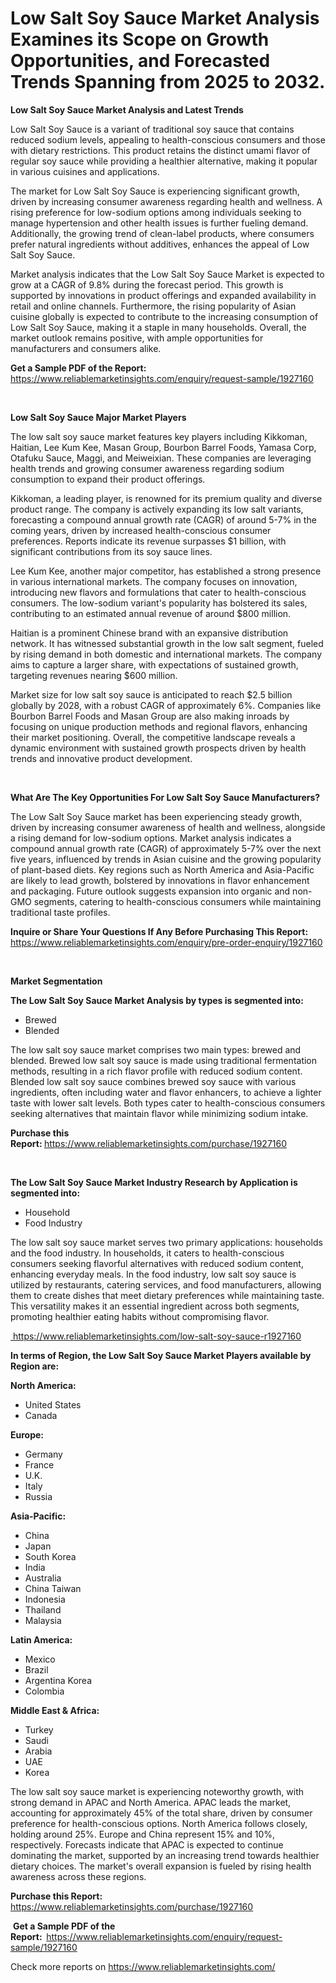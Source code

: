 <p><h1>Low Salt Soy Sauce Market Analysis Examines its Scope on Growth Opportunities, and Forecasted Trends Spanning from 2025 to 2032.</h1></p><p><strong>Low Salt Soy Sauce Market Analysis and Latest Trends</strong></p>
<p><p>Low Salt Soy Sauce is a variant of traditional soy sauce that contains reduced sodium levels, appealing to health-conscious consumers and those with dietary restrictions. This product retains the distinct umami flavor of regular soy sauce while providing a healthier alternative, making it popular in various cuisines and applications.</p><p>The market for Low Salt Soy Sauce is experiencing significant growth, driven by increasing consumer awareness regarding health and wellness. A rising preference for low-sodium options among individuals seeking to manage hypertension and other health issues is further fueling demand. Additionally, the growing trend of clean-label products, where consumers prefer natural ingredients without additives, enhances the appeal of Low Salt Soy Sauce.</p><p>Market analysis indicates that the Low Salt Soy Sauce Market is expected to grow at a CAGR of 9.8% during the forecast period. This growth is supported by innovations in product offerings and expanded availability in retail and online channels. Furthermore, the rising popularity of Asian cuisine globally is expected to contribute to the increasing consumption of Low Salt Soy Sauce, making it a staple in many households. Overall, the market outlook remains positive, with ample opportunities for manufacturers and consumers alike.</p></p>
<p><strong>Get a Sample PDF of the Report:&nbsp;</strong> <a href="https://www.reliablemarketinsights.com/enquiry/request-sample/1927160?utm_campaign=3556&utm_medium=2&utm_source=Github&utm_content=ia&utm_term=28032025&utm_id=low-salt-soy-sauce">https://www.reliablemarketinsights.com/enquiry/request-sample/1927160</a></p>
<p>&nbsp;</p>
<p><strong>Low Salt Soy Sauce Major Market Players</strong></p>
<p><p>The low salt soy sauce market features key players including Kikkoman, Haitian, Lee Kum Kee, Masan Group, Bourbon Barrel Foods, Yamasa Corp, Otafuku Sauce, Maggi, and Meiweixian. These companies are leveraging health trends and growing consumer awareness regarding sodium consumption to expand their product offerings.</p><p>Kikkoman, a leading player, is renowned for its premium quality and diverse product range. The company is actively expanding its low salt variants, forecasting a compound annual growth rate (CAGR) of around 5-7% in the coming years, driven by increased health-conscious consumer preferences. Reports indicate its revenue surpasses $1 billion, with significant contributions from its soy sauce lines.</p><p>Lee Kum Kee, another major competitor, has established a strong presence in various international markets. The company focuses on innovation, introducing new flavors and formulations that cater to health-conscious consumers. The low-sodium variant's popularity has bolstered its sales, contributing to an estimated annual revenue of around $800 million.</p><p>Haitian is a prominent Chinese brand with an expansive distribution network. It has witnessed substantial growth in the low salt segment, fueled by rising demand in both domestic and international markets. The company aims to capture a larger share, with expectations of sustained growth, targeting revenues nearing $600 million.</p><p>Market size for low salt soy sauce is anticipated to reach $2.5 billion globally by 2028, with a robust CAGR of approximately 6%. Companies like Bourbon Barrel Foods and Masan Group are also making inroads by focusing on unique production methods and regional flavors, enhancing their market positioning. Overall, the competitive landscape reveals a dynamic environment with sustained growth prospects driven by health trends and innovative product development.</p></p>
<p>&nbsp;</p>
<p><strong>What Are The Key Opportunities For Low Salt Soy Sauce Manufacturers?</strong></p>
<p><p>The Low Salt Soy Sauce market has been experiencing steady growth, driven by increasing consumer awareness of health and wellness, alongside a rising demand for low-sodium options. Market analysis indicates a compound annual growth rate (CAGR) of approximately 5-7% over the next five years, influenced by trends in Asian cuisine and the growing popularity of plant-based diets. Key regions such as North America and Asia-Pacific are likely to lead growth, bolstered by innovations in flavor enhancement and packaging. Future outlook suggests expansion into organic and non-GMO segments, catering to health-conscious consumers while maintaining traditional taste profiles.</p></p>
<p><strong>Inquire or Share Your Questions If Any Before Purchasing This Report:</strong> <a href="https://www.reliablemarketinsights.com/enquiry/pre-order-enquiry/1927160?utm_campaign=3556&utm_medium=2&utm_source=Github&utm_content=ia&utm_term=28032025&utm_id=low-salt-soy-sauce">https://www.reliablemarketinsights.com/enquiry/pre-order-enquiry/1927160</a></p>
<p>&nbsp;</p>
<p><strong>Market Segmentation</strong></p>
<p><strong>The Low Salt Soy Sauce Market Analysis by types is segmented into:</strong></p>
<p><ul><li>Brewed</li><li>Blended</li></ul></p>
<p><p>The low salt soy sauce market comprises two main types: brewed and blended. Brewed low salt soy sauce is made using traditional fermentation methods, resulting in a rich flavor profile with reduced sodium content. Blended low salt soy sauce combines brewed soy sauce with various ingredients, often including water and flavor enhancers, to achieve a lighter taste with lower salt levels. Both types cater to health-conscious consumers seeking alternatives that maintain flavor while minimizing sodium intake.</p></p>
<p><strong>Purchase this Report:&nbsp;</strong><a href="https://www.reliablemarketinsights.com/purchase/1927160?utm_campaign=3556&utm_medium=2&utm_source=Github&utm_content=ia&utm_term=28032025&utm_id=low-salt-soy-sauce">https://www.reliablemarketinsights.com/purchase/1927160</a></p>
<p>&nbsp;</p>
<p><strong>The Low Salt Soy Sauce Market Industry Research by Application is segmented into:</strong></p>
<p><ul><li>Household</li><li>Food Industry</li></ul></p>
<p><p>The low salt soy sauce market serves two primary applications: households and the food industry. In households, it caters to health-conscious consumers seeking flavorful alternatives with reduced sodium content, enhancing everyday meals. In the food industry, low salt soy sauce is utilized by restaurants, catering services, and food manufacturers, allowing them to create dishes that meet dietary preferences while maintaining taste. This versatility makes it an essential ingredient across both segments, promoting healthier eating habits without compromising flavor.</p></p>
<p><a href="https://www.reliablemarketinsights.com/low-salt-soy-sauce-r1927160?utm_campaign=3556&utm_medium=2&utm_source=Github&utm_content=ia&utm_term=28032025&utm_id=low-salt-soy-sauce">&nbsp;https://www.reliablemarketinsights.com/low-salt-soy-sauce-r1927160</a></p>
<p><strong>In terms of Region, the Low Salt Soy Sauce Market Players available by Region are:</strong></p>
<p>
    <p> <strong> North America: </strong>
        <ul>
            <li>United States</li>
            <li>Canada</li>
        </ul>
        </p> 
    <p> <strong> Europe: </strong>
        <ul>
            <li>Germany</li>
            <li>France</li>
            <li>U.K.</li>
            <li>Italy</li>
            <li>Russia</li>
        </ul>
        </p> 
    <p> <strong> Asia-Pacific: </strong>
        <ul>
            <li>China</li>
            <li>Japan</li>
            <li>South Korea</li>
            <li>India</li>
            <li>Australia</li>
            <li>China Taiwan</li>
            <li>Indonesia</li>
            <li>Thailand</li>
            <li>Malaysia</li>
        </ul>
        </p> 
    <p> <strong> Latin America: </strong>
        <ul>
            <li>Mexico</li>
            <li>Brazil</li>
            <li>Argentina Korea</li>
            <li>Colombia</li>
        </ul>
        </p> 
    <p> <strong> Middle East & Africa: </strong>
        <ul>
            <li>Turkey</li>
            <li>Saudi</li>
            <li>Arabia</li>
            <li>UAE</li>
            <li>Korea</li>
        </ul>
    </p>
    </p>
<p><p>The low salt soy sauce market is experiencing noteworthy growth, with strong demand in APAC and North America. APAC leads the market, accounting for approximately 45% of the total share, driven by consumer preference for health-conscious options. North America follows closely, holding around 25%. Europe and China represent 15% and 10%, respectively. Forecasts indicate that APAC is expected to continue dominating the market, supported by an increasing trend towards healthier dietary choices. The market's overall expansion is fueled by rising health awareness across these regions.</p></p>
<p><strong>Purchase this Report: </strong><a href="https://www.reliablemarketinsights.com/purchase/1927160?utm_campaign=3556&utm_medium=2&utm_source=Github&utm_content=ia&utm_term=28032025&utm_id=low-salt-soy-sauce">https://www.reliablemarketinsights.com/purchase/1927160</a></p>
<p>&nbsp;<strong>Get a Sample PDF of the Report:&nbsp;&nbsp;</strong><a href="https://www.reliablemarketinsights.com/enquiry/request-sample/1927160?utm_campaign=3556&utm_medium=2&utm_source=Github&utm_content=ia&utm_term=28032025&utm_id=low-salt-soy-sauce">https://www.reliablemarketinsights.com/enquiry/request-sample/1927160</a></p>
<p><strong></strong></p>
<p>Check more reports on <a href="https://www.reliablemarketinsights.com/?utm_campaign=3556&utm_medium=2&utm_source=Github&utm_content=ia&utm_term=28032025&utm_id=low-salt-soy-sauce">https://www.reliablemarketinsights.com/</a></p>